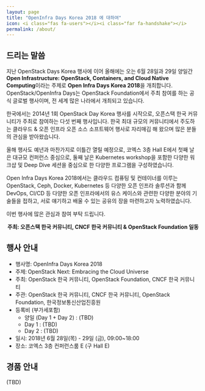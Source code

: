```yaml
---
layout: page
title: "OpenInfra Days Korea 2018 에 대하여"
icon: <i class="fas fa-users"></i><i class="far fa-handshake"></i>
permalink: /about/
---
```


## 드리는 말씀

지난 OpenStack Days Korea 행사에 이어 올해에는 오는 6월 28일과 29일 양일간
**Open Infrastructure: OpenStack, Containers, and Cloud Native Computing**이라는
주제로 **Open Infra Days Korea 2018**을 개최합니다.
OpenStack/OpenInfra Days는 OpenStack Foundation에서 주최 참여를 하는 공식
글로벌 행사이며, 전 세계 많은 나라에서 개최되고 있습니다. 

한국에서는 2014년 1회 OpenStack Day Korea 행사를 시작으로, 오픈스택 한국
커뮤니티가 주최로 참여하는 다섯 번째 행사입니다. 한국 최대 규모의
커뮤니티에서 주도하는 클라우드 & 오픈 인프라 오픈 소스 소프트웨어 행사로
자리매김 해 왔으며 많은 분들의 관심을 받아왔습니다.

올해 행사도 예년과 마찬가지로 이틀간 열릴 예정으로, 코엑스 3층 Hall E에서
첫째 날은 대규모 컨퍼런스 중심으로, 둘째 날은 Kubernetes workshop을 포함한
다양한 워크샵 및 Deep Dive 세션을 중심으로 한 다양한 프로그램을
구성하였습니다.

Open Infra Days Korea 2018에서는 클라우드 컴퓨팅 및 컨테이너를 이루는
OpenStack, Ceph, Docker, Kubernetes 등 다양한 오픈 인프라 솔루션과 함께
DevOps, CI/CD 등 다양한 오픈 인프라에서의 유스 케이스와 관련한 다양한 분야의
기술들을 접하고, 서로 얘기하고 배울 수 있는 공유의 장을 마련하고자
노력하였습니다.

이번 행사에 많은 관심과 참여 부탁 드립니다. 

<p style="text-align: right"><b>
주최: 오픈스택 한국 커뮤니티, CNCF 한국 커뮤니티 & OpenStack Foundation 일동
</b></p>

## 행사 안내

- 행사명: OpenInfra Days Korea 2018 
- 주제: OpenStack Next: Embracing the Cloud Universe
- 주최: OpenStack 한국 커뮤니티, OpenStack Foundation, CNCF 한국 커뮤니티
- 주관: OpenStack 한국 커뮤니티, CNCF 한국 커뮤니티, OpenStack Foundation, 한국정보통신산업진흥원 
- 등록비 (부가세포함) 
  - 양일 (Day 1 + Day 2) : (TBD)
  - Day 1 : (TBD)
  - Day 2 : (TBD)
- 일시: 2018년 6월 28일(목) - 29일 (금), 09:00~18:00 
- 장소: 코엑스 3층 컨퍼런스룸 E (구 Hall E)

## 경품 안내

(TBD)
